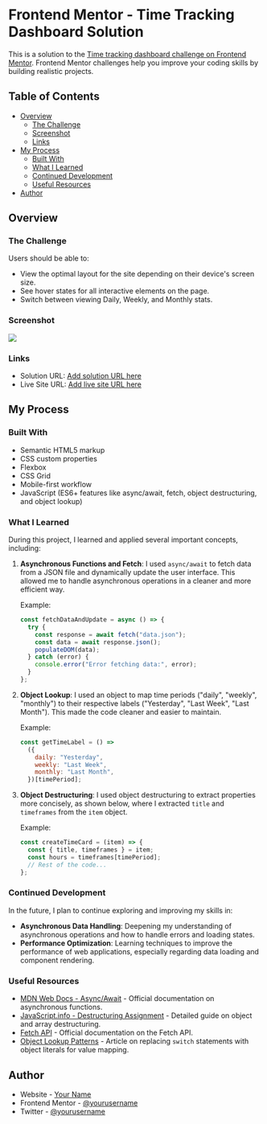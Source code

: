 # Frontend Mentor - Time Tracking Dashboard Solution

This is a solution to the [Time tracking dashboard challenge on Frontend Mentor](https://www.frontendmentor.io/challenges/time-tracking-dashboard-UIQ7167Jw). Frontend Mentor challenges help you improve your coding skills by building realistic projects.

## Table of Contents

- [Overview](#overview)
  - [The Challenge](#the-challenge)
  - [Screenshot](#screenshot)
  - [Links](#links)
- [My Process](#my-process)
  - [Built With](#built-with)
  - [What I Learned](#what-i-learned)
  - [Continued Development](#continued-development)
  - [Useful Resources](#useful-resources)
- [Author](#author)

## Overview

### The Challenge

Users should be able to:

- View the optimal layout for the site depending on their device's screen size.
- See hover states for all interactive elements on the page.
- Switch between viewing Daily, Weekly, and Monthly stats.

### Screenshot

![](./screenshot.jpg)

### Links

- Solution URL: [Add solution URL here](https://your-solution-url.com)
- Live Site URL: [Add live site URL here](https://your-live-site-url.com)

## My Process

### Built With

- Semantic HTML5 markup
- CSS custom properties
- Flexbox
- CSS Grid
- Mobile-first workflow
- JavaScript (ES6+ features like async/await, fetch, object destructuring, and object lookup)

### What I Learned

During this project, I learned and applied several important concepts, including:

1. **Asynchronous Functions and Fetch**: I used `async/await` to fetch data from a JSON file and dynamically update the user interface. This allowed me to handle asynchronous operations in a cleaner and more efficient way.

   Example:
      ```javascript
      const fetchDataAndUpdate = async () => {
        try {
          const response = await fetch("data.json");
          const data = await response.json();
          populateDOM(data);
        } catch (error) {
          console.error("Error fetching data:", error);
        }
      };
      ```

2. **Object Lookup**: I used an object to map time periods ("daily", "weekly", "monthly") to their respective labels ("Yesterday", "Last Week", "Last Month"). This made the code cleaner and easier to maintain.

   Example:
   ```javascript
   const getTimeLabel = () =>
     ({
       daily: "Yesterday",
       weekly: "Last Week",
       monthly: "Last Month",
     })[timePeriod];
   ```

3. **Object Destructuring**: I used object destructuring to extract properties more concisely, as shown below, where I extracted `title` and `timeframes` from the `item` object.

   Example:
   ```javascript
   const createTimeCard = (item) => {
     const { title, timeframes } = item;
     const hours = timeframes[timePeriod];
     // Rest of the code...
   };
   ```

### Continued Development

In the future, I plan to continue exploring and improving my skills in:

- **Asynchronous Data Handling**: Deepening my understanding of asynchronous operations and how to handle errors and loading states.
- **Performance Optimization**: Learning techniques to improve the performance of web applications, especially regarding data loading and component rendering.

### Useful Resources

- [MDN Web Docs - Async/Await](https://developer.mozilla.org/en-US/docs/Web/JavaScript/Reference/Statements/async_function) - Official documentation on asynchronous functions.
- [JavaScript.info - Destructuring Assignment](https://javascript.info/destructuring-assignment) - Detailed guide on object and array destructuring.
- [Fetch API](https://developer.mozilla.org/en-US/docs/Web/API/Fetch_API) - Official documentation on the Fetch API.
- [Object Lookup Patterns](https://ultimatecourses.com/blog/deprecating-the-switch-statement-for-object-literals) - Article on replacing `switch` statements with object literals for value mapping.

## Author

- Website - [Your Name](https://www.your-site.com)
- Frontend Mentor - [@yourusername](https://www.frontendmentor.io/profile/yourusername)
- Twitter - [@yourusername](https://www.twitter.com/yourusername)
